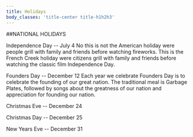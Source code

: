 ```yaml
---
title: Holidays
body_classes: 'title-center title-h1h2h3'
---
```


##NATIONAL HOLIDAYS

Independence Day -- July 4
No this is not the American holiday were people grill with family and friends before watching fireworks. This is the French Creek holiday were citizens grill with family and friends before watching the classic film Independence Day.

Founders Day -- December 12
Each year we celebrate Founders Day is to celebrate the founding of our great nation. The traditional meal is Garbage Plates, followed by songs about the greatness of our nation and appreciation for founding our nation.

Christmas Eve -- December 24

Christmas Day -- December 25

New Years Eve -- December 31
